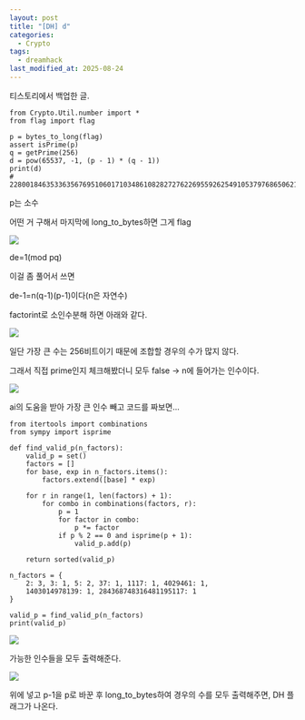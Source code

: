 ```yaml
---
layout: post
title: "[DH] d"
categories:
  - Crypto
tags:
  - dreamhack
last_modified_at: 2025-08-24
---
```


티스토리에서 백업한 글.

```
from Crypto.Util.number import *
from flag import flag

p = bytes_to_long(flag)
assert isPrime(p)
q = getPrime(256)
d = pow(65537, -1, (p - 1) * (q - 1))
print(d)
# 22800184635336356769510601710348610828272762269559262549105379768650621669527077640437441133467920490241918976205665073
```

p는 소수 

어떤 거 구해서 마지막에 long\_to\_bytes하면 그게 flag 

![](../../../assets/images/250824_04.png)

de=1(mod pq)

이걸 좀 풀어서 쓰면

de-1=n(q-1)(p-1)이다(n은 자연수) 

factorint로 소인수분해 하면 아래와 같다. 

![](../../../assets/images/250824_05.png)

일단 가장 큰 수는 256비트이기 때문에 조합할 경우의 수가 많지 않다. 

그래서 직접 prime인지 체크해봤더니 모두 false -> n에 들어가는 인수이다. 

![](../../../assets/images/250824_06.png)

ai의 도움을 받아 가장 큰 인수 빼고 코드를 짜보면...

```
from itertools import combinations
from sympy import isprime

def find_valid_p(n_factors):
    valid_p = set()
    factors = []
    for base, exp in n_factors.items():
        factors.extend([base] * exp)
    
    for r in range(1, len(factors) + 1):
        for combo in combinations(factors, r):
            p = 1
            for factor in combo:
                p *= factor
            if p % 2 == 0 and isprime(p + 1):
                valid_p.add(p)
    
    return sorted(valid_p)

n_factors = {
    2: 3, 3: 1, 5: 2, 37: 1, 1117: 1, 4029461: 1,
    1403014978139: 1, 284368748316481195117: 1
}

valid_p = find_valid_p(n_factors)
print(valid_p)
```

![](../../../assets/images/250824_07.png)

가능한 인수들을 모두 출력해준다. 

![](../../../assets/images/250824_08.png)

위에 넣고 p-1을 p로 바꾼 후 long\_to\_bytes하여 경우의 수를 모두 출력해주면, DH 플래그가 나온다. 